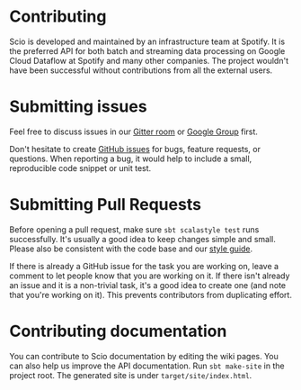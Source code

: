 Contributing
============

Scio is developed and maintained by an infrastructure team at Spotify. It is the preferred API for both batch and streaming data processing on Google Cloud Dataflow at Spotify and many other companies. The project wouldn't have been successful without contributions from all the external users.

# Submitting issues

Feel free to discuss issues in our [Gitter room](https://gitter.im/spotify/scio) or [Google Group](https://groups.google.com/forum/#!forum/scio-users) first.

Don't hesitate to create [GitHub issues](https://github.com/spotify/scio/issues) for bugs, feature requests, or questions. When reporting a bug, it would help to include a small, reproducible code snippet or unit test.

# Submitting Pull Requests

Before opening a pull request, make sure `sbt scalastyle test` runs successfully. It's usually a good idea to keep changes simple and small. Please also be consistent with the code base and our [style guide](https://github.com/spotify/scio/wiki/Style-Guide).

If there is already a GitHub issue for the task you are working on, leave a comment to let people know that you are working on it. If there isn't already an issue and it is a non-trivial task, it's a good idea to create one (and note that you're working on it). This prevents contributors from duplicating effort.

# Contributing documentation

You can contribute to Scio documentation by editing the wiki pages. You can also help us improve the API documentation. Run `sbt make-site` in the project root. The generated site is under `target/site/index.html`.
